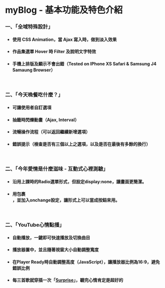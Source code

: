 # myBlog - 基本功能及特色介紹

### 一、「全域特殊設計」
- #### 使用 CSS Animation，當 Ajax 寫入時，做到淡入效果
- #### 作品集選單 Hover 時 Filter 及說明文字特效
- #### 手機上排版及顯示不會出錯（Tested on IPhone XS Safari & Samsung J4 Samaung Browser）

<br />  

### 二、「今天晚餐吃什麼？」
- #### 可讓使用者自訂選項
- ####  抽籤時閃爍動畫（Ajax, Interval）
- #### 流暢操作流程（可以返回繼續新增選項）
- #### 錯誤提示（檢查是否有三個以上之選項，以及是否在最後有多餘的換行）

<br />  

### 二、「今年愛情是什麼滋味 - 互動式心裡測驗」
- #### 沿用上課時的Radio選單形式，但設定display:none，讓畫面更簡潔。
- #### 用<label>包裹<div>，並加入onchange設定，讓形式上可以當成按鈕來用。

<br />  

### 二、「YouTube心情點播」
- #### 自動播放，一鍵即可快速播放及切換曲目
- #### 播放器置中，並且隨著視窗大小自動調整寬度
- #### 在Player Ready時自動調整高度（JavaScript），讓播放器比例為16:9，避免錯誤比例
- #### 每三首歌就穿插一次「[Surprise](https://zh.wikipedia.org/wiki/%E7%91%9E%E5%85%8B%E6%90%96)」，聽完心情肯定是超好的